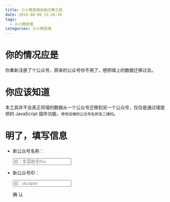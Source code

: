 ```yaml
---
title: 小小微信墙自助迁移工具
date: 2018-08-09 13:26:16
tags:
  - 小小微信墙
categories: 小小微信墙
---
```


# 你的情况应是

你重新注册了个公众号，原来的公众号你不用了，想把墙上的数据迁移过去。
<!-- more -->

# 你应该知道

本工具并不会真正将墙的数据从一个公众号迁移到另一个公众号，仅仅是通过墙提供的 JavaScript 插件功能，`修改旧墙的公众号名称及二维码`。

# 明了，填写信息

- 新公众号名称：<div class="ui-input"><input placeholder="如：冬菜助手Pro" id="_name"></div>

- 新公众号ID：<div class="ui-input"><input placeholder="如：dczspro" id="_id"></div>

    <div class="ui-button ui-button-primary" id="_confirm">确 认</div>

<link rel="stylesheet" href="//qidian.gtimg.com/lulu/theme/peak/css/common/ui.css">
<script>
  document.getElementById('_confirm').addEventListener('click', function () {
    prompt(
      '复制下面的链接粘贴至旧墙管理后台的Javascript插件地址处即可：',
      'http://weixiao.nickboy.cc/tinyWall/plugins/modifyMediaInfo/?' +
        'id=' + encodeURIComponent(document.getElementById('_id').value) +
        '&name=' + encodeURIComponent(document.getElementById('_name').value)
    )
  })
</script>